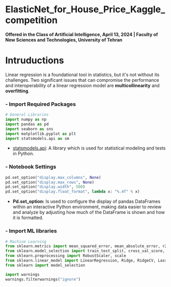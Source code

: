 # ElasticNet_for_House_Price_Kaggle_competition
**Offered in the Class of Artificial Intelligence, April 13, 2024 | Faculty of New Sciences and Technologies, University of Tehran**

# Intruductions
Linear regression is a foundational tool in statistics, but it's not without its challenges. Two significant issues that can compromise the performance and interoperability of a linear regression model are **multicollinearity** and **overfitting**. 



### - Import Required Packages

```python
# General Libraries
import numpy as np
import pandas as pd
import seaborn as sns
import matplotlib.pyplot as plt
import statsmodels.api as sm
```

- [statsmodels.api](https://www.statsmodels.org/stable/api.html): A library which is used for statistical modeling and tests in Python.

 ### - Notebook Settings
 ```python
pd.set_option("display.max_columns", None)
pd.set_option("display.max_rows", None)
pd.set_option("display.width", 500)
pd.set_option("display.float_format", lambda x: "%.4f" % x)
```

- **Pd.set_option:**  Is used to configure the display of pandas DataFrames within an interactive Python environment, making data easier to review and analyze by adjusting how much of the DataFrame is shown and how it is formatted.

 ### - Import ML libraries

```python
# Machine Learning
from sklearn.metrics import mean_squared_error, mean_absolute_error, r2_score
from sklearn.model_selection import train_test_split, cross_val_score, GridSearchCV
from sklearn.preprocessing import RobustScaler, scale
from sklearn.linear_model import LinearRegression, Ridge, RidgeCV, Lasso, LassoCV, ElasticNet, ElasticNetCV
from sklearn import model_selection

import warnings
warnings.filterwarnings("ignore")
```
